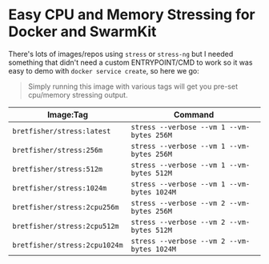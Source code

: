 # Easy CPU and Memory Stressing for Docker and SwarmKit

There's lots of images/repos using `stress` or `stress-ng` but I needed something
that didn't need a custom ENTRYPOINT/CMD to work so it was easy to demo with
`docker service create`, so here we go:

> Simply running this image with various tags will get you pre-set cpu/memory stressing output.

| Image:Tag | Command |
| --------- | ------- |
| `bretfisher/stress:latest` | `stress --verbose --vm 1 --vm-bytes 256M` |
| `bretfisher/stress:256m` | `stress --verbose --vm 1 --vm-bytes 256M` |
| `bretfisher/stress:512m` | `stress --verbose --vm 1 --vm-bytes 512M` |
| `bretfisher/stress:1024m` | `stress --verbose --vm 1 --vm-bytes 1024M` |
| `bretfisher/stress:2cpu256m` | `stress --verbose --vm 2 --vm-bytes 256M` |
| `bretfisher/stress:2cpu512m` | `stress --verbose --vm 2 --vm-bytes 512M` |
| `bretfisher/stress:2cpu1024m` | `stress --verbose --vm 2 --vm-bytes 1024M` |
